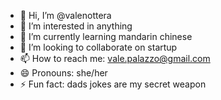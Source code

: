 - 👋 Hi, I’m @valenottera
- 👀 I’m interested in anything
- 🌱 I’m currently learning mandarin chinese
- 💞️ I’m looking to collaborate on startup 
- 📫 How to reach me: vale.palazzo@gmail.com
- 😄 Pronouns: she/her
- ⚡ Fun fact: dads jokes are my secret weapon

<!---
valenottera/valenottera is a ✨ special ✨ repository because its `README.md` (this file) appears on your GitHub profile.
You can click the Preview link to take a look at your changes.
--->
